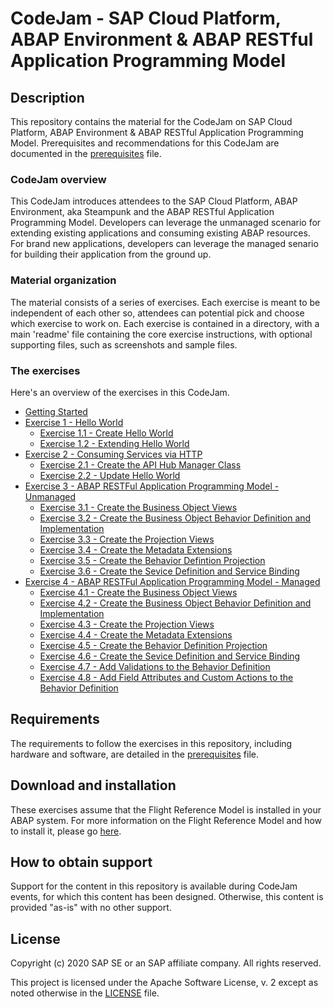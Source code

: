 # CodeJam - SAP Cloud Platform, ABAP Environment & ABAP RESTful Application Programming Model

## Description

This repository contains the material for the CodeJam on SAP Cloud Platform, ABAP Environment & ABAP RESTful Application Programming Model. Prerequisites and recommendations for this CodeJam are documented in the [prerequisites](prerequisites.md) file.

### CodeJam overview

This CodeJam introduces attendees to the SAP Cloud Platform, ABAP Environment, aka Steampunk and the ABAP RESTful Application Programming Model. Developers can leverage the unmanaged scenario for extending existing applications and consuming existing ABAP resources. For brand new applications, developers can leverage the managed senario for building their application from the ground up.

### Material organization

The material consists of a series of exercises. Each exercise is meant to be independent of each other so, attendees can potential pick and choose which exercise to work on.  Each exercise is contained in a directory, with a main 'readme' file containing the core exercise instructions, with optional supporting files, such as screenshots and sample files.

<!---### Following the exercises

During the CodeJam you will complete each exercise one at a time. At the end of each exercise there are questions; these are designed to help you think about the content just covered, and are to be discussed with the entire CodeJam class, led by the instructor, when everyone has finished that exercise.

If you finish an exercise early, please resist the temptation to continue with the next one. Instead, explore what you've just done and see if you can find out more about the subject that was covered. That way we all stay on track together and can benefit from some reflection via the questions (and answers).
-->

### The exercises

Here's an overview of the exercises in this CodeJam.

- [Getting Started](exercises/ex0/)
- [Exercise 1 - Hello World](exercises/ex1/)
    - [Exercise 1.1 - Create Hello World](exercises/ex1#exercise-11-creating-hello-world)
    - [Exercise 1.2 - Extending Hello World](exercises/ex1#exercise-12-extending-hello-world)
- [Exercise 2 - Consuming Services via HTTP](exercises/ex2/)
   - [Exercise 2.1 - Create the API Hub Manager Class](exercises/ex2#exercise-21-create-the-api-hub-manager-class)
    - [Exercise 2.2 - Update Hello World](exercises/ex2#exercise-22-update-hello-world)
- [Exercise 3 - ABAP RESTFul Application Programming Model - Unmanaged](exercises/ex3/)
    - [Exercise 3.1 - Create the Business Object Views](exercises/ex3#exercise-31-create-the-business-objects-views)
    - [Exercise 3.2 - Create the Business Object Behavior Definition and Implementation](exercises/ex3#exercise-32-create-the-business-object-behavior-definition-and-implementation)
    - [Exercise 3.3 - Create the Projection Views](exercises/ex3#exercise-33-create-the-projection-views)
    - [Exercise 3.4 - Create the Metadata Extensions](exercises/ex3#exercise-34-create-the-metadata-extensions)
    - [Exercise 3.5 - Create the Behavior Defintion Projection](exercises/ex3#exercise-35-create-the-behavior-definition-projection)
    - [Exercise 3.6 - Create the Sevice Definition and Service Binding](exercises/ex3#exercise-36-create-the-service-definition-and-service-binding)
- [Exercise 4 - ABAP RESTFul Application Programming Model - Managed](exercises/ex4/)
    - [Exercise 4.1 - Create the Business Object Views](exercises/ex4#exercise-41-create-the-business-objects-views)
    - [Exercise 4.2 - Create the Business Object Behavior Definition and Implementation](exercises/ex4#exercise-42-create-the-business-object-behavior-definition-and-implementation)
    - [Exercise 4.3 - Create the Projection Views](exercises/ex4#exercise-43-create-the-projection-views)
    - [Exercise 4.4 - Create the Metadata Extensions](exercises/ex4#exercise-44-create-the-metadata-extensions)
    - [Exercise 4.5 - Create the Behavior Definition Projection](exercises/ex4#exercise-45-create-the-behavior-definition-projection)
    - [Exercise 4.6 - Create the Sevice Definition and Service Binding](exercises/ex4#exercise-46-create-the-service-definition-and-service-binding)
    - [Exercise 4.7 - Add Validations to the Behavior Definition](exercises/ex4#exercise-47-add-validations-to-the-behavior-definition)
    - [Exercise 4.8 - Add Field Attributes and Custom Actions to the Behavior Definition](exercises/ex4#exercise-48-add-field-attributes-and-custom-actions-to-the-behavior-definition)



<!---
### Feedback

At the end of this CodeJam, we would be really grateful if you could spend a minute providing us with your thoughts in this [feedback form](link). Thank you.

-->

## Requirements

The requirements to follow the exercises in this repository, including hardware and software, are detailed in the [prerequisites](prerequisites.md) file.


## Download and installation

These exercises assume that the Flight Reference Model is installed in your ABAP system. For more information on the Flight Reference Model and how to install it, please go [here](https://github.com/SAP-samples/abap-platform-refscen-flight/blob/master/README.md). 


## How to obtain support

Support for the content in this repository is available during CodeJam events, for which this content has been designed. Otherwise, this content is provided "as-is" with no other support.

## License

Copyright (c) 2020 SAP SE or an SAP affiliate company. All rights reserved.

This project is licensed under the Apache Software License, v. 2 except as noted otherwise in the [LICENSE](LICENSE) file.
